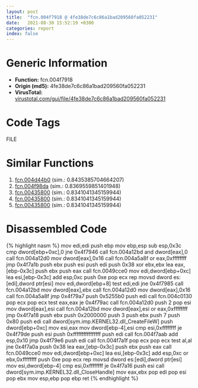 ```yaml
---
layout: post
title:  "fcn.004f7918 @ 4fe38de7c6c86a1bad209560fa052231"
date:   2021-08-30 15:52:19 +0300
categories: report
index: false
---
```


# Generic Information
- **Function:** fcn.004f7918
- **Origin (md5):** 4fe38de7c6c86a1bad209560fa052231
- **VirusTotal:** [virustotal.com/gui/file/4fe38de7c6c86a1bad209560fa052231][virustotal_ref]

# Code Tags
<span class="tag" id="FILE">FILE</span>


# Similar Functions

1. [fcn.004d44b0][similar_1_ref] (sim.: 0.8435385704664207)
2. [fcn.004f98da][similar_2_ref] (sim.: 0.8369559851401948)
3. [fcn.00435800][similar_3_ref] (sim.: 0.8341041345159944)
4. [fcn.00435800][similar_4_ref] (sim.: 0.8341041345159944)
5. [fcn.00435800][similar_5_ref] (sim.: 0.8341041345159944)


# Disassembled Code

{% highlight nasm %}
mov edi,edi
push ebp
mov ebp,esp
sub esp,0x3c
cmp dword[ebp+0xc],0
jne 0x4f7946
call fcn.004a12bd
and dword[eax],0
call fcn.004a12d0
mov dword[eax],0x16
call fcn.004a5a8f
or eax,0xffffffff
jmp 0x4f7a1b
push ebx
push esi
push edi
push 0x38
xor ebx,ebx
lea eax,[ebp-0x3c]
push ebx
push eax
call fcn.0049cce0
mov edi,dword[ebp+0xc]
lea esi,[ebp-0x3c]
add esp,0xc
push 0xe
pop ecx
rep movsd dword es:[edi],dword ptr[esi]
mov edi,dword[ebp+8]
test edi,edi
jne 0x4f7985
call fcn.004a12bd
mov dword[eax],ebx
call fcn.004a12d0
mov dword[eax],0x16
call fcn.004a5a8f
jmp 0x4f79a7
push 0x5255b0
push edi
call fcn.004c0130
pop ecx
pop ecx
test eax,eax
je 0x4f79ac
call fcn.004a12d0
push 2
pop esi
mov dword[eax],esi
call fcn.004a12bd
mov dword[eax],esi
or eax,0xffffffff
jmp 0x4f7a18
push ebx
push 0x2000000
push 3
push ebx
push 7
push 0x80
push edi
call dword[sym.imp.KERNEL32.dll_CreateFileW]
push dword[ebp+0xc]
mov esi,eax
mov dword[ebp-4],esi
cmp esi,0xffffffff
je 0x4f79de
push esi
push 0xffffffffffffffff
push edi
call fcn.004f7aab
add esp,0x10
jmp 0x4f79e6
push edi
call fcn.004f7a1f
pop ecx
pop ecx
test al,al
jne 0x4f7a0a
push 0x38
lea eax,[ebp-0x3c]
push ebx
push eax
call fcn.0049cce0
mov edi,dword[ebp+0xc]
lea esi,[ebp-0x3c]
add esp,0xc
or ebx,0xffffffff
push 0xe
pop ecx
rep movsd dword es:[edi],dword ptr[esi]
mov esi,dword[ebp-4]
cmp esi,0xffffffff
je 0x4f7a16
push esi
call dword[sym.imp.KERNEL32.dll_CloseHandle]
mov eax,ebx
pop edi
pop esi
pop ebx
mov esp,ebp
pop ebp
ret 
{% endhighlight %}


[similar_1_ref]: /report/fcn.004d44b0@4fe38de7c6c86a1bad209560fa052231
[similar_2_ref]: /report/fcn.004f98da@1160595edb203a63cb2ca3ce2ff04f47
[similar_3_ref]: /report/fcn.00435800@ff219f45286905b4a87327ca719363be
[similar_4_ref]: /report/fcn.00435800@44e1ffcf4e71f4505c09d520fd75f1e4
[similar_5_ref]: /report/fcn.00435800@8e21fa3f0489a6a256cf202e57f712bc
[virustotal_ref]: https://www.virustotal.com/gui/file/4fe38de7c6c86a1bad209560fa052231